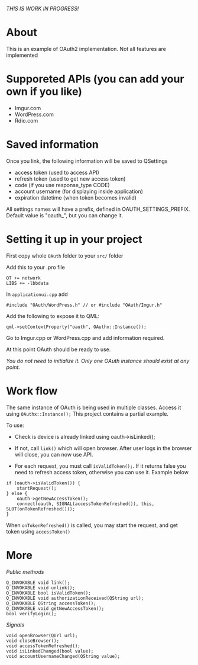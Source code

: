 *THIS IS WORK IN PROGRESS!*

# About
This is an example of OAuth2 implementation. Not all features are implemented

# Supporeted APIs (you can add your own if you like)
- Imgur.com 
- WordPress.com
- Rdio.com

# Saved information

Once you link, the following information will be saved to QSettings
- access token (used to access API)
- refresh token (used to get new access token)
- code (if you use response_type CODE)
- account username (for displaying inside application)
- expiration datetime (when token becomes invalid)

All settings names will have a prefix, defined in OAUTH_SETTINGS_PREFIX. Default value is "oauth_", but you can change it.

# Setting it up in your project

First copy whole `OAuth` folder to your `src/` folder

Add this to your .pro file
```
QT += network
LIBS += -lbbdata
```

In `applicationui.cpp` add 
```
#include "OAuth/WordPress.h" // or #include "OAuth/Imgur.h"
```
Add the following to expose it to QML:
```
qml->setContextProperty("oauth", OAuthx::Instance());
```

Go to Imgur.cpp or WordPress.cpp and add information required.

At this point OAuth should be ready to use. 

*You do not need to initialize it. Only one OAuth instance should exist at any point.*

# Work flow
The same instance of OAuth is being used in multiple classes. Access it using `OAuthx::Instance();`
This project contains a partial example.

To use:
- Check is device is already linked using oauth->isLinked(); 
- If not, call `link()` which will open browser. After user logs in the browser will close, you can now use API.

- For each request, you must call `isValidToken();`. If it returns false you need to refresh access token, otherwise you can use it. Example below
```
if (oauth->isValidToken()) {
	startRequest();
} else {
	oauth->getNewAccessToken();
	connect(oauth, SIGNAL(accessTokenRefreshed()), this, SLOT(onTokenRefreshed()));
}
```
When `onTokenRefreshed()` is called, you may start the request, and get token using `accessToken()`

# More
_Public methods_
```
Q_INVOKABLE void link();
Q_INVOKABLE void unlink();
Q_INVOKABLE bool isValidToken();
Q_INVOKABLE void authorizationReceived(QString url);
Q_INVOKABLE QString accessToken();
Q_INVOKABLE void getNewAccessToken();
bool verifyLogin();
```
_Signals_
```
void openBrowser(QUrl url);
void closeBrowser();
void accessTokenRefreshed();
void isLinkedChanged(bool value);
void accountUsernameChanged(QString value);
```
